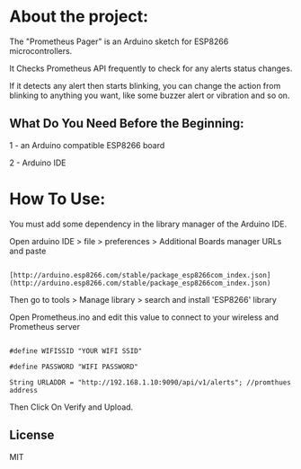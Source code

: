 # About the project:

  

The "Prometheus Pager" is an Arduino sketch for ESP8266 microcontrollers.

It Checks Prometheus API frequently to check for any alerts status changes.

If it detects any alert then starts blinking, you can change the action from blinking to anything you want, like some buzzer alert or vibration and so on.

## What Do You Need Before the Beginning:

1 - an Arduino compatible ESP8266 board

2 - Arduino IDE

  

# How To Use:

You must add some dependency in the library manager of the Arduino IDE.

Open arduino IDE > file > preferences > Additional Boards manager URLs and paste

```

[http://arduino.esp8266.com/stable/package_esp8266com_index.json](http://arduino.esp8266.com/stable/package_esp8266com_index.json)

```

Then go to tools > Manage library > search and install 'ESP8266' library

Open Prometheus.ino and edit this value to connect to your wireless and Prometheus server

  

```

#define WIFISSID "YOUR WIFI SSID"

#define PASSWORD "WIFI PASSWORD"

String URLADDR = "http://192.168.1.10:9090/api/v1/alerts"; //promthues address

```

Then Click On Verify and Upload.

## License

MIT
